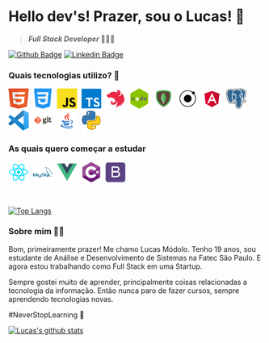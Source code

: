 # Hello dev's! Prazer, sou o Lucas! 👾

> **_Full Stack Developer_  👨🏽‍💻** 

[![Github Badge](https://img.shields.io/badge/-Github-000?style=flat-square&logo=Github&logoColor=white&link=https://github.com/LucasModolo22)](https://github.com/LucasModolo22)
[![Linkedin Badge](https://img.shields.io/badge/-LinkedIn-blue?style=flat-square&logo=Linkedin&logoColor=white&link=https://www.linkedin.com/in/lucas-vidal-gs/)](https://www.linkedin.com/in/lucasmodolo/)

### Quais tecnologias utilizo? 🤔
<code><img src="./img/html.png" width="40px" height="40px"></code>&nbsp;
<code><img src="./img/css.png" width="40px" height="40px"></code>&nbsp;
<code><img src="./img/js.png" width="40px" height="40px"></code>&nbsp;
<code><img src="./img/typescript.png" width="40px" height="40px"></code>&nbsp;
<code><img src="./img/nestjs.png" width="40px" height="40px"></code>&nbsp;
<code><img src="./img/node.png" width="40px" height="40px"></code>&nbsp;
<code><img src="./img/mongodb.png" width="40px" height="40px"></code>&nbsp;
<code><img src="./img/ionic.webp" width="40px" height="40px"></code>&nbsp;
<code><img src="./img/angular.png" width="40px" height="40px"></code>&nbsp;
<code><img src="./img/postgresql.png" width="40px" height="40px"></code>&nbsp;
<code><img src="./img/vscode.png" width="40px" height="40px"></code>&nbsp;
<code><img src="./img/git.png" width="40px" height="40px"></code>&nbsp;
<code><img src="./img/java.webp" width="40px" height="40px"></code>&nbsp;
<code><img src="./img/python.webp" width="40px" height="40px"></code>&nbsp;
<br>

### As quais quero começar a estudar <br>
<code><img src="./img/React.png" width="40px" height="40px"></code>&nbsp;
<code><img src="./img/mysql.png" width="40px" height="40px"></code>&nbsp;
<code><img src="./img/vue.webp" width="40px" height="40px"></code>&nbsp;
<code><img src="./img/csharp.svg" width="40px" height="40px"></code>&nbsp;
<code><img src="./img/boot.png" width="40px" height="40px"></code>&nbsp;

<br>

[![Top Langs](https://github-readme-stats.vercel.app/api/top-langs/?username=LucasModolo22&layout=compact&theme=prussian)](https://github.com/LucasModolo22/github-readme-stats)

### Sobre mim 🖖🏼
Bom, primeiramente prazer! Me chamo Lucas Módolo. Tenho 19 anos, sou estudante de Análise e Desenvolvimento de Sistemas na Fatec São Paulo. E agora estou trabalhando como Full Stack em uma Startup. <br>

Sempre gostei muito de aprender, principalmente coisas relacionadas a tecnologia da informação. Então nunca paro de fazer cursos, sempre aprendendo tecnologias novas.<br>


#NeverStopLearning 🚀

[![Lucas's github stats](https://github-readme-stats.vercel.app/api?username=LucasModolo22&theme=prussian)](https://github.com/LucasModolo22/github-readme-stats)
